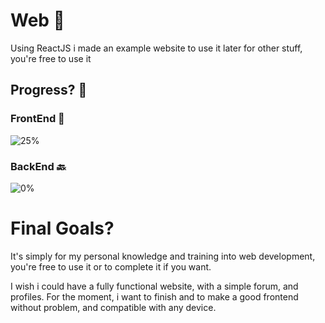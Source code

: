 # Web 👋

Using ReactJS i made an example website to use it later for other stuff, you're free to use it

## Progress? 🍫

### FrontEnd 🐥
![25%](https://progress-bar.xyz/25)

### BackEnd 🔙

![0%](https://progress-bar.xyz/0)

# Final Goals?

It's simply for my personal knowledge and training into web development, you're free to use it or to complete it if you want.

I wish i could have a fully functional website, with a simple forum, and profiles. 
For the moment, i want to finish and to make a good frontend without problem, and compatible with any device.
